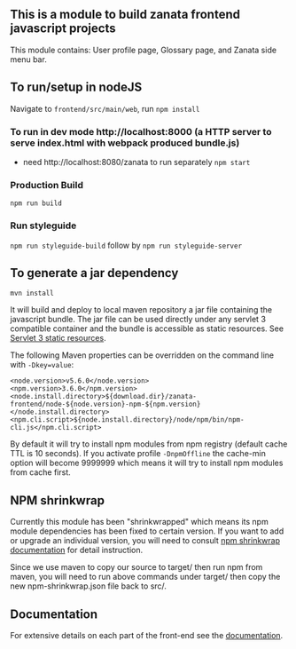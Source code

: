 ## This is a module to build zanata frontend javascript projects

This module contains: User profile page, Glossary page, and Zanata side menu bar.

## To run/setup in nodeJS

Navigate to `frontend/src/main/web`, run `npm install`

### To run in dev mode http://localhost:8000 (a HTTP server to serve index.html with webpack produced bundle.js)

- need http://localhost:8080/zanata to run separately
`npm start`

### Production Build

`npm run build`

### Run styleguide

`npm run styleguide-build` follow by `npm run styleguide-server`


## To generate a jar dependency

```mvn install```

It will build and deploy to local maven repository a jar file containing the javascript bundle.
The jar file can be used directly under any servlet 3 compatible container and the bundle is accessible as static resources.
See [Servlet 3 static resources](http://www.webjars.org/documentation#servlet3).

The following Maven properties can be overridden on the command line with ```-Dkey=value```:

```
<node.version>v5.6.0</node.version>
<npm.version>3.6.0</npm.version>
<node.install.directory>${download.dir}/zanata-frontend/node-${node.version}-npm-${npm.version}</node.install.directory>
<npm.cli.script>${node.install.directory}/node/npm/bin/npm-cli.js</npm.cli.script>
```

By default it will try to install npm modules from npm registry (default cache TTL is 10 seconds).
If you activate profile ```-DnpmOffline``` the cache-min option will become 9999999 which means it will try to install npm modules from cache first.

## NPM shrinkwrap

Currently this module has been "shrinkwrapped" which means its npm module dependencies has been fixed to certain version. If you want to add or upgrade an individual version, you will need to consult [npm shrinkwrap documentation](https://docs.npmjs.com/cli/shrinkwrap#building-shrinkwrapped-packages) for detail instruction.

Since we use maven to copy our source to target/ then run npm from maven, you will need to run above commands under target/ then copy the new npm-shrinkwrap.json file back to src/.


## Documentation

For extensive details on each part of the front-end see the
[documentation](./src/main/web/docs).